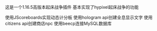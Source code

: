这是一个1.16.5高版本起床战争插件
基本实现了hypixel起床战争的功能

使用JScoreboards实现动态计分板
使用hologram api创建全息显示文字
使用citizens api创建商店npc
使用beecp连接MySQL数据库
